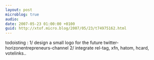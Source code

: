 ```yaml
---
layout: post
microblog: true
audio: 
date: 2007-05-23 01:00:00 +0100
guid: http://xtof.micro.blog/2007/05/23/t74975162.html
---
```

todoisting : 1/ design a small logo for the future twitter-horizonentrepreneurs-channel 2/ integrate rel-tag, xfn, hatom, hcard, votelinks..
